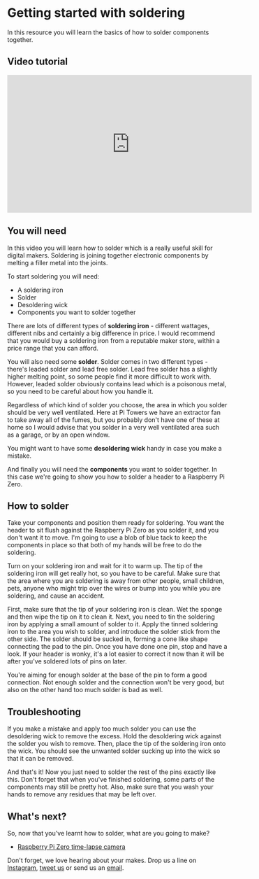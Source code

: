 # Getting started with soldering

In this resource you will learn the basics of how to solder components together.

## Video tutorial

<iframe width="560" height="315" src="https://www.youtube.com/embed/8Z-2wPWGnqE" frameborder="0" allowfullscreen></iframe>

## You will need
In this video you will learn how to solder which is a really useful skill for digital makers. Soldering is joining together electronic components by melting a filler metal into the joints.

To start soldering you will need:

- A soldering iron
- Solder
- Desoldering wick
- Components you want to solder together

There are lots of different types of **soldering iron** - different wattages, different nibs and certainly a big difference in price. I would recommend that you would buy a soldering iron from a reputable maker store, within a price range that you can afford.

You will also need some **solder**. Solder comes in two different types - there's leaded solder and lead free solder. Lead free solder has a slightly higher melting point, so some people find it more difficult to work with. However, leaded solder obviously contains lead which is a poisonous metal, so you need to be careful about how you handle it.

Regardless of which kind of solder you choose, the area in which you solder should be very well ventilated. Here at Pi Towers we have an extractor fan to take away all of the fumes, but you probably don't have one of these at home so I would advise that you solder in a very well ventilated area such as a garage, or by an open window.

You might want to have some **desoldering wick** handy in case you make a mistake.

And finally you will need the **components** you want to solder together. In this case we're going to show you how to solder a header to a Raspberry Pi Zero.

## How to solder

Take your components and position them ready for soldering. You want the header to sit flush against the Raspberry Pi Zero as you solder it, and you don't want it to move. I'm going to use a blob of blue tack to keep the components in place so that both of my hands will be free to do the soldering.

Turn on your soldering iron and wait for it to warm up. The tip of the soldering iron will get really hot, so you have to be careful. Make sure that the area where you are soldering is away from other people, small children, pets, anyone who might trip over the wires or bump into you while you are soldering, and cause an accident.

First, make sure that the tip of your soldering iron is clean. Wet the sponge and then wipe the tip on it to clean it. Next, you need to tin the soldering iron by applying a small amount of solder to it. Apply the tinned soldering iron to the area you wish to solder, and introduce the solder stick from the other side. The solder should be sucked in, forming a cone like shape connecting the pad to the pin. Once you have done one pin, stop and have a look. If your header is wonky, it's a lot easier to correct it now than it will be after you've soldered lots of pins on later.

You're aiming for enough solder at the base of the pin to form a good connection. Not enough solder and the connection won't be very good, but also on the other hand too much solder is bad as well.

## Troubleshooting

If you make a mistake and apply too much solder you can use the desoldering wick to remove the excess. Hold the desoldering wick against the solder you wish to remove. Then, place the tip of the soldering iron onto the wick. You should see the unwanted solder sucking up into the wick so that it can be removed.

And that's it! Now you just need to solder the rest of the pins exactly like this. Don't forget that when you've finished soldering, some parts of the components may still be pretty hot. Also, make sure that you wash your hands to remove any residues that may be left over.

## What's next?

So, now that you've learnt how to solder, what are you going to make?

- [Raspberry Pi Zero time-lapse camera](https://www.raspberrypi.org/learning/raspberry-pi-zero-time-lapse-cam/)

Don't forget, we love hearing about your makes. Drop us a line on [Instagram](https://www.instagram.com/raspberrypifoundation/), [tweet us](https://twitter.com/raspberry_pi) or send us an [email](https://www.raspberrypi.org/contact/).
